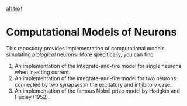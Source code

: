 [alt text](https://github.com/PeterHolderrieth/models_of_neurons/)

# Computational Models of Neurons

This repostiory provides implementation of computational models simulating *biological* neurons. More specifically, you can find

1. An implementation of the integrate-and-fire model for single neurons when injecting current.
2. An implementation of the integrate-and-fire model for two neurons connected by two synapses in the excitatory and inhibitory case.
3. An implementation of the famous Nobel prize model by Hodgkin and Huxley (1952).

